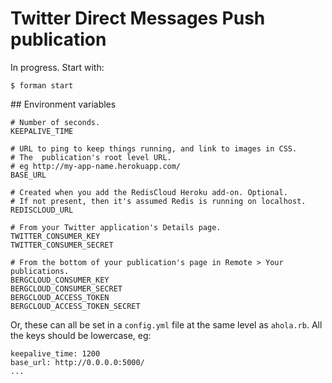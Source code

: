 # Twitter Direct Messages Push publication

In progress. Start with:

	$ forman start


## Environment variables

    # Number of seconds.
    KEEPALIVE_TIME 

    # URL to ping to keep things running, and link to images in CSS.
    # The  publication's root level URL.
    # eg http://my-app-name.herokuapp.com/
    BASE_URL

    # Created when you add the RedisCloud Heroku add-on. Optional.
    # If not present, then it's assumed Redis is running on localhost.
    REDISCLOUD_URL

    # From your Twitter application's Details page.
    TWITTER_CONSUMER_KEY
    TWITTER_CONSUMER_SECRET

    # From the bottom of your publication's page in Remote > Your publications.
    BERGCLOUD_CONSUMER_KEY
    BERGCLOUD_CONSUMER_SECRET
    BERGCLOUD_ACCESS_TOKEN
    BERGCLOUD_ACCESS_TOKEN_SECRET

Or, these can all be set in a `config.yml` file at the same level as
`ahola.rb`. All the keys should be lowercase, eg:

	keepalive_time: 1200
	base_url: http://0.0.0.0:5000/
	...


